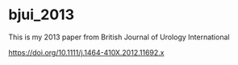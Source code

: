 # bjui_2013

This is my 2013 paper from British Journal of Urology International

https://doi.org/10.1111/j.1464-410X.2012.11692.x
